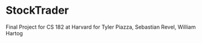 # StockTrader
Final Project for CS 182 at Harvard for Tyler Piazza, Sebastian Revel, William Hartog
